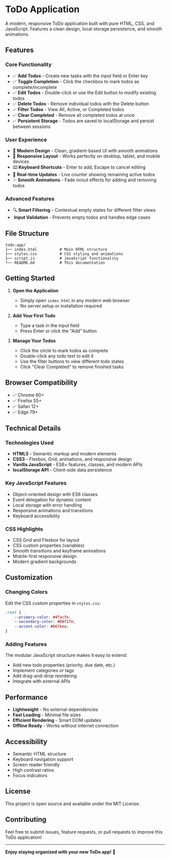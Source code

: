 # ToDo Application

A modern, responsive ToDo application built with pure HTML, CSS, and JavaScript. Features a clean design, local storage persistence, and smooth animations.

## Features

### Core Functionality
- ✅ **Add Todos** - Create new tasks with the input field or Enter key
- ✅ **Toggle Completion** - Click the checkbox to mark todos as complete/incomplete
- ✅ **Edit Todos** - Double-click or use the Edit button to modify existing todos
- ✅ **Delete Todos** - Remove individual todos with the Delete button
- ✅ **Filter Todos** - View All, Active, or Completed todos
- ✅ **Clear Completed** - Remove all completed todos at once
- ✅ **Persistent Storage** - Todos are saved to localStorage and persist between sessions

### User Experience
- 🎨 **Modern Design** - Clean, gradient-based UI with smooth animations
- 📱 **Responsive Layout** - Works perfectly on desktop, tablet, and mobile devices
- ⌨️ **Keyboard Shortcuts** - Enter to add, Escape to cancel editing
- 🔄 **Real-time Updates** - Live counter showing remaining active todos
- ✨ **Smooth Animations** - Fade in/out effects for adding and removing todos

### Advanced Features
- 🔍 **Smart Filtering** - Contextual empty states for different filter views
- ️ **Input Validation** - Prevents empty todos and handles edge cases

## File Structure

```
todo-app/
├── index.html          # Main HTML structure
├── styles.css          # CSS styling and animations
├── script.js           # JavaScript functionality
└── README.md           # This documentation
```

## Getting Started

1. **Open the Application**
   - Simply open `index.html` in any modern web browser
   - No server setup or installation required

2. **Add Your First Todo**
   - Type a task in the input field
   - Press Enter or click the "Add" button

3. **Manage Your Todos**
   - Click the circle to mark todos as complete
   - Double-click any todo text to edit it
   - Use the filter buttons to view different todo states
   - Click "Clear Completed" to remove finished tasks

## Browser Compatibility

- ✅ Chrome 60+
- ✅ Firefox 55+
- ✅ Safari 12+
- ✅ Edge 79+

## Technical Details

### Technologies Used
- **HTML5** - Semantic markup and modern elements
- **CSS3** - Flexbox, Grid, animations, and responsive design
- **Vanilla JavaScript** - ES6+ features, classes, and modern APIs
- **localStorage API** - Client-side data persistence

### Key JavaScript Features
- Object-oriented design with ES6 classes
- Event delegation for dynamic content
- Local storage with error handling
- Responsive animations and transitions
- Keyboard accessibility

### CSS Highlights
- CSS Grid and Flexbox for layout
- CSS custom properties (variables)
- Smooth transitions and keyframe animations
- Mobile-first responsive design
- Modern gradient backgrounds

## Customization

### Changing Colors
Edit the CSS custom properties in `styles.css`:
```css
:root {
    --primary-color: #4facfe;
    --secondary-color: #00f2fe;
    --accent-color: #667eea;
}
```

### Adding Features
The modular JavaScript structure makes it easy to extend:
- Add new todo properties (priority, due date, etc.)
- Implement categories or tags
- Add drag-and-drop reordering
- Integrate with external APIs

## Performance

- **Lightweight** - No external dependencies
- **Fast Loading** - Minimal file sizes
- **Efficient Rendering** - Smart DOM updates
- **Offline Ready** - Works without internet connection

## Accessibility

- Semantic HTML structure
- Keyboard navigation support
- Screen reader friendly
- High contrast ratios
- Focus indicators

## License

This project is open source and available under the MIT License.

## Contributing

Feel free to submit issues, feature requests, or pull requests to improve this ToDo application!

---

**Enjoy staying organized with your new ToDo app! 🎉**
